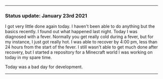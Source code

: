 ***

### Status update: January 23rd 2021

I got very little done again today. I haven't been able to do anything but the basics recently. I found out what happened last night. Today I was diagnosed with a fever. Normally you get really cold during a fever, but for my instance, I just got really hot. I was able to recover by 4:00 pm, less than 24 hours from the start of the fever. I still wasn't able to get much done after recovery, but I started a repository for a Minecraft world I was working on today in my spare time.

Today was a bad day for development.
 
***
